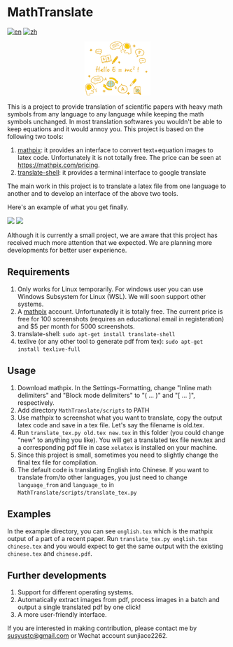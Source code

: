 # MathTranslate
[![en](https://img.shields.io/badge/lang-en-red.svg)](https://github.com/SUSYUSTC/MathTranslate/blob/main/README.md)
[![zh](https://img.shields.io/badge/lang-zh-yellow.svg)](https://github.com/SUSYUSTC/MathTranslate/blob/main/README.zh.md)

<p align="center">
  <a href="https://github.com/SUSYUSTC/MathTranslate">
    <img width=30% src="logo.jpg">
  </a>
</p>


This is a project to provide translation of scientific papers with heavy math symbols from any language to any language while keeping the math symbols unchanged. In most translation softwares you wouldn't be able to keep equations and it would annoy you.
This project is based on the following two tools:
1. [mathpix](https://mathpix.com/): it provides an interface to convert text+equation images to latex code. Unfortunately it is not totally free. The price can be seen at  https://mathpix.com/pricing.
2. [translate-shell](https://github.com/soimort/translate-shell): it provides a terminal interface to google translate

The main work in this project is to translate a latex file from one language to another and to develop an interface of the above two tools.

Here's an example of what you get finally.
<p float="left">
<img src="https://user-images.githubusercontent.com/30529122/225237425-9341b03e-25b5-4617-b606-5e3813de3ec2.png" width="260">
<img src="https://user-images.githubusercontent.com/30529122/225234174-78af1e5f-aeff-4dd8-9f4c-d948edc35318.png" width="400">
</p>

Although it is currently a small project, we are aware that this project has received much more attention that we expected. We are planning more developments for better user experience.

## Requirements
1. Only works for Linux temporarily. For windows user you can use Windows Subsystem for Linux (WSL). We will soon support other systems.
2. A [mathpix](https://mathpix.com/) account. Unfortunatedly it is totally free. The current price is free for 100 screenshots (requires an educational email in registeration) and $5 per month for 5000 screenshots.
3. translate-shell: `sudo apt-get install translate-shell`
4. texlive (or any other tool to generate pdf from tex): `sudo apt-get install texlive-full`

## Usage
1. Download mathpix. In the Settings-Formatting, change "Inline math delimiters" and "Block mode delimiters" to "\( ... \)" and "\[ ... \]", respectively.
2. Add directory `MathTranslate/scripts` to PATH
3. Use mathpix to screenshot what you want to translate, copy the output latex code and save in a tex file. Let's say the filename is old.tex.
4. Run `translate_tex.py old.tex new.tex` in this folder (you could change "new" to anything you like). You will get a translated tex file new.tex and a corresponding pdf file in case `xelatex` is installed on your machine.
5. Since this project is small, sometimes you need to slightly change the final tex file for compilation.
6. The default code is translating English into Chinese. If you want to translate from/to other languages, you just need to change `language_from` and `language_to` in `MathTranslate/scripts/translate_tex.py`

## Examples
In the example directory, you can see `english.tex` which is the mathpix output of a part of a recent paper. Run `translate_tex.py english.tex chinese.tex` and you would expect to get the same output with the existing `chinese.tex` and `chinese.pdf`.

## Further developments
1. Support for different operating systems.
2. Automatically extract images from pdf, process images in a batch and output a single translated pdf by one click!
3. A more user-friendly interface.

If you are interested in making contribution, please contact me by susyustc@gmail.com or Wechat account sunjiace2262.
